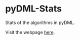 # pyDML-Stats

Stats of the algorithms in pyDML.

Visit the webpage [here](https://jlsuarezdiaz.github.io/software/pyDML/stats/).
